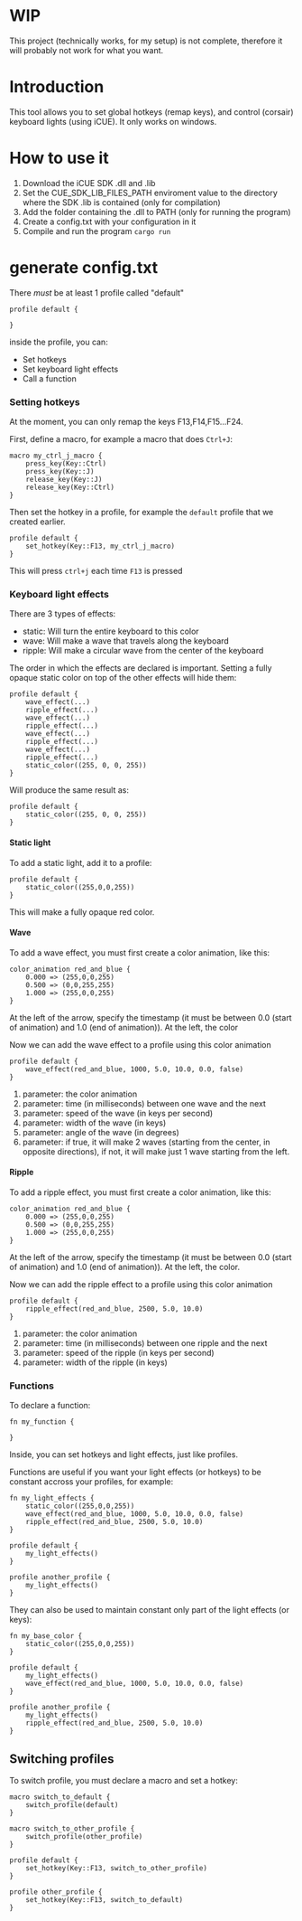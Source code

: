 # WIP
This project (technically works, for my setup) is not complete, therefore it will probably not work for what you want.

# Introduction
This tool allows you to set global hotkeys (remap keys), and control (corsair) keyboard lights (using iCUE). It only works on windows.

# How to use it
1. Download the iCUE SDK .dll and .lib
2. Set the CUE_SDK_LIB_FILES_PATH enviroment value to the directory where the SDK .lib is contained (only for compilation)
2. Add the folder containing the .dll to PATH (only for running the program)
3. Create a config.txt with your configuration in it
4. Compile and run the program `cargo run`

# generate config.txt
There *must* be at least 1 profile called "default"
```
profile default {

}
```

inside the profile, you can:
* Set hotkeys
* Set keyboard light effects
* Call a function

### Setting hotkeys
At the moment, you can only remap the keys F13,F14,F15...F24.

First, define a macro, for example a macro that does `Ctrl+J`:

```
macro my_ctrl_j_macro {
    press_key(Key::Ctrl)
    press_key(Key::J)
    release_key(Key::J)
    release_key(Key::Ctrl)
}
```

Then set the hotkey in a profile, for example the `default` profile that we created earlier.

```
profile default {
    set_hotkey(Key::F13, my_ctrl_j_macro)
}
```

This will press `ctrl+j` each time `F13` is pressed

### Keyboard light effects

There are 3 types of effects:
* static: Will turn the entire keyboard to this color
* wave: Will make a wave that travels along the keyboard
* ripple: Will make a circular wave from the center of the keyboard

The order in which the effects are declared is important. Setting a fully opaque static color on top of the other effects will hide them:

```
profile default {
    wave_effect(...)
    ripple_effect(...)
    wave_effect(...)
    ripple_effect(...)
    wave_effect(...)
    ripple_effect(...)
    wave_effect(...)
    ripple_effect(...)
    static_color((255, 0, 0, 255))
}
```

Will produce the same result as:

```
profile default {
    static_color((255, 0, 0, 255))
}
```

#### Static light
To add a static light, add it to a profile:

```
profile default {
    static_color((255,0,0,255))
}
```

This will make a fully opaque red color.

#### Wave
To add a wave effect, you must first create a color animation, like this:
```
color_animation red_and_blue {
    0.000 => (255,0,0,255)
    0.500 => (0,0,255,255)
    1.000 => (255,0,0,255)
}
```

At the left of the arrow, specify the timestamp (it must be between 0.0 (start of animation) and 1.0 (end of animation)). At the left, the color

Now we can add the wave effect to a profile using this color animation
```
profile default {
    wave_effect(red_and_blue, 1000, 5.0, 10.0, 0.0, false)
}
```

1. parameter: the color animation
2. parameter: time (in milliseconds) between one wave and the next
3. parameter: speed of the wave (in keys per second)
4. parameter: width of the wave (in keys)
5. parameter: angle of the wave (in degrees)
6. parameter: if true, it will make 2 waves (starting from the center, in opposite directions), if not, it will make just 1 wave starting from the left.

#### Ripple

To add a ripple effect, you must first create a color animation, like this:
```
color_animation red_and_blue {
    0.000 => (255,0,0,255)
    0.500 => (0,0,255,255)
    1.000 => (255,0,0,255)
}
```

At the left of the arrow, specify the timestamp (it must be between 0.0 (start of animation) and 1.0 (end of animation)). At the left, the color.

Now we can add the ripple effect to a profile using this color animation
```
profile default {
    ripple_effect(red_and_blue, 2500, 5.0, 10.0)
}
```

1. parameter: the color animation
2. parameter: time (in milliseconds) between one ripple and the next
3. parameter: speed of the ripple (in keys per second)
4. parameter: width of the ripple (in keys)

### Functions
To declare a function:
```
fn my_function {

}
```

Inside, you can set hotkeys and light effects, just like profiles.

Functions are useful if you want your light effects (or hotkeys) to be constant accross your profiles, for example:
```
fn my_light_effects {
    static_color((255,0,0,255))
    wave_effect(red_and_blue, 1000, 5.0, 10.0, 0.0, false)
    ripple_effect(red_and_blue, 2500, 5.0, 10.0)
}

profile default {
    my_light_effects()
}

profile another_profile {
    my_light_effects()
}
```

They can also be used to maintain constant only part of the light effects (or keys):

```
fn my_base_color {
    static_color((255,0,0,255))
}

profile default {
    my_light_effects()
    wave_effect(red_and_blue, 1000, 5.0, 10.0, 0.0, false)
}

profile another_profile {
    my_light_effects()
    ripple_effect(red_and_blue, 2500, 5.0, 10.0)
}
```

## Switching profiles
To switch profile, you must declare a macro and set a hotkey:

```
macro switch_to_default {
    switch_profile(default)
}

macro switch_to_other_profile {
    switch_profile(other_profile)
}

profile default {
    set_hotkey(Key::F13, switch_to_other_profile)
}

profile other_profile {
    set_hotkey(Key::F13, switch_to_default)
}
```
